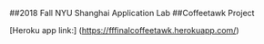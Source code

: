 ##2018 Fall NYU Shanghai Application Lab
##Coffeetawk Project

[Heroku app link:] (https://fffinalcoffeetawk.herokuapp.com/)

 
